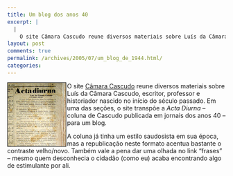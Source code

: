 ```yaml
---
title: Um blog dos anos 40
excerpt: |
  |
    O site Câmara Cascudo reune diversos materiais sobre Luís da Câmara Cascudo, escritor, professor e historiador nascido no início do século passado. Em uma das seções, o site transpõe a Acta Diurna - coluna de Cascudo publicada em jornais dos...
layout: post
comments: true
permalink: /archives/2005/07/um_blog_de_1944.html/
categories:
---
```

<img title="Foto de uma página de jornal com a 'Acta Diurna'" src="/archives_img/actinha.jpg" width="134" height="147" align="left" border="1" style="margin-right:2px" />O site <a href="http://memoriaviva.digi.com.br/cascudo/" target="_blank">Câmara Cascudo</a> reune diversos materiais sobre Luís da Câmara Cascudo, escritor, professor e historiador nascido no início do século passado. Em uma das seções, o site transpõe a *Acta Diurna* &#8211; coluna de Cascudo publicada em jornais dos anos 40 &#8211; para um blog.

A coluna já tinha um estilo saudosista em sua época, mas a republicação neste formato acentua bastante o contraste velho/novo. Também vale a pena dar uma olhada no link &#8220;frases&#8221; &#8211; mesmo quem desconhecia o cidadão (como eu) acaba encontrando algo de estimulante por ali.
